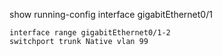 show running-config interface gigabitEthernet0/1



```
interface range gigabitEthernet0/1-2
switchport trunk Native vlan 99
```


